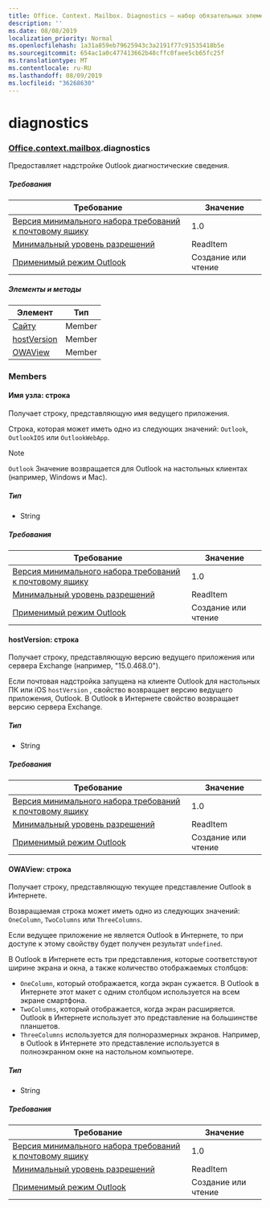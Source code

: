 ```yaml
---
title: Office. Context. Mailbox. Diagnostics — набор обязательных элементов 1,5
description: ''
ms.date: 08/08/2019
localization_priority: Normal
ms.openlocfilehash: 1a31a859eb79625943c3a2191f77c91535418b5e
ms.sourcegitcommit: 654ac1a0c477413662b48cffc0faee5cb65fc25f
ms.translationtype: MT
ms.contentlocale: ru-RU
ms.lasthandoff: 08/09/2019
ms.locfileid: "36268630"
---
```

# <a name="diagnostics"></a>diagnostics

### <a name="officeofficemdcontextofficecontextmdmailboxofficecontextmailboxmddiagnostics"></a>[Office](Office.md)[.context](Office.context.md)[.mailbox](Office.context.mailbox.md).diagnostics

Предоставляет надстройке Outlook диагностические сведения.

##### <a name="requirements"></a>Требования

|Требование| Значение|
|---|---|
|[Версия минимального набора требований к почтовому ящику](/office/dev/add-ins/reference/requirement-sets/outlook-api-requirement-sets)| 1.0|
|[Минимальный уровень разрешений](/outlook/add-ins/understanding-outlook-add-in-permissions)| ReadItem|
|[Применимый режим Outlook](/outlook/add-ins/#extension-points)| Создание или чтение|

##### <a name="members-and-methods"></a>Элементы и методы

| Элемент | Тип |
|--------|------|
| [Сайту](#hostname-string) | Member |
| [hostVersion](#hostversion-string) | Member |
| [OWAView](#owaview-string) | Member |

### <a name="members"></a>Members

#### <a name="hostname-string"></a>Имя узла: строка

Получает строку, представляющую имя ведущего приложения.

Строка, которая может иметь одно из следующих значений: `Outlook`, `OutlookIOS` или `OutlookWebApp`.

> [!NOTE]
> `Outlook` Значение возвращается для Outlook на настольных клиентах (например, Windows и Mac).

##### <a name="type"></a>Тип

*   String

##### <a name="requirements"></a>Требования

|Требование| Значение|
|---|---|
|[Версия минимального набора требований к почтовому ящику](/office/dev/add-ins/reference/requirement-sets/outlook-api-requirement-sets)| 1.0|
|[Минимальный уровень разрешений](/outlook/add-ins/understanding-outlook-add-in-permissions)| ReadItem|
|[Применимый режим Outlook](/outlook/add-ins/#extension-points)| Создание или чтение|

#### <a name="hostversion-string"></a>hostVersion: строка

Получает строку, представляющую версию ведущего приложения или сервера Exchange (например, "15.0.468.0").

Если почтовая надстройка запущена на клиенте Outlook для настольных ПК или iOS `hostVersion` , свойство возвращает версию ведущего приложения, Outlook. В Outlook в Интернете свойство возвращает версию сервера Exchange.

##### <a name="type"></a>Тип

*   String

##### <a name="requirements"></a>Требования

|Требование| Значение|
|---|---|
|[Версия минимального набора требований к почтовому ящику](/office/dev/add-ins/reference/requirement-sets/outlook-api-requirement-sets)| 1.0|
|[Минимальный уровень разрешений](/outlook/add-ins/understanding-outlook-add-in-permissions)| ReadItem|
|[Применимый режим Outlook](/outlook/add-ins/#extension-points)| Создание или чтение|

#### <a name="owaview-string"></a>OWAView: строка

Получает строку, представляющую текущее представление Outlook в Интернете.

Возвращаемая строка может иметь одно из следующих значений: `OneColumn`, `TwoColumns` или `ThreeColumns`.

Если ведущее приложение не является Outlook в Интернете, то при доступе к этому свойству будет получен результат `undefined`.

В Outlook в Интернете есть три представления, которые соответствуют ширине экрана и окна, а также количество отображаемых столбцов:

*   `OneColumn`, который отображается, когда экран сужается. В Outlook в Интернете этот макет с одним столбцом используется на всем экране смартфона.
*   `TwoColumns`, который отображается, когда экран расширяется. Outlook в Интернете использует это представление на большинстве планшетов.
*   `ThreeColumns` используется для полноразмерных экранов. Например, в Outlook в Интернете это представление используется в полноэкранном окне на настольном компьютере.

##### <a name="type"></a>Тип

*   String

##### <a name="requirements"></a>Требования

|Требование| Значение|
|---|---|
|[Версия минимального набора требований к почтовому ящику](/office/dev/add-ins/reference/requirement-sets/outlook-api-requirement-sets)| 1.0|
|[Минимальный уровень разрешений](/outlook/add-ins/understanding-outlook-add-in-permissions)| ReadItem|
|[Применимый режим Outlook](/outlook/add-ins/#extension-points)| Создание или чтение|

